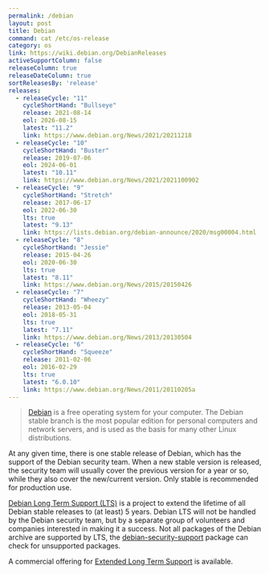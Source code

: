 ```yaml
---
permalink: /debian
layout: post
title: Debian
command: cat /etc/os-release
category: os
link: https://wiki.debian.org/DebianReleases
activeSupportColumn: false
releaseColumn: true
releaseDateColumn: true
sortReleasesBy: 'release'
releases:
  - releaseCycle: "11"
    cycleShortHand: "Bullseye"
    release: 2021-08-14
    eol: 2026-08-15
    latest: "11.2"
    link: https://www.debian.org/News/2021/20211218
  - releaseCycle: "10"
    cycleShortHand: "Buster"
    release: 2019-07-06
    eol: 2024-06-01
    latest: "10.11"
    link: https://www.debian.org/News/2021/2021100902
  - releaseCycle: "9"
    cycleShortHand: "Stretch"
    release: 2017-06-17
    eol: 2022-06-30
    lts: true
    latest: "9.13"
    link: https://lists.debian.org/debian-announce/2020/msg00004.html
  - releaseCycle: "8"
    cycleShortHand: "Jessie"
    release: 2015-04-26
    eol: 2020-06-30
    lts: true
    latest: "8.11"
    link: https://www.debian.org/News/2015/20150426
  - releaseCycle: "7"
    cycleShortHand: "Wheezy"
    release: 2013-05-04
    eol: 2018-05-31
    lts: true
    latest: "7.11"
    link: https://www.debian.org/News/2013/20130504
  - releaseCycle: "6"
    cycleShortHand: "Squeeze"
    release: 2011-02-06
    eol: 2016-02-29
    lts: true
    latest: "6.0.10"
    link: https://www.debian.org/News/2011/20110205a
---
```

> [Debian](https://www.debian.org/) is a free operating system for your computer. The Debian stable branch is the most popular edition for personal computers and network servers, and is used as the basis for many other Linux distributions.

At any given time, there is one stable release of Debian, which has the support of the Debian security team. When a new stable version is released, the security team will usually cover the previous version for a year or so, while they also cover the new/current version. Only stable is recommended for production use.

[Debian Long Term Support (LTS)](https://wiki.debian.org/LTS) is a project to extend the lifetime of all Debian stable releases to (at least) 5 years. Debian LTS will not be handled by the Debian security team, but by a separate group of volunteers and companies interested in making it a success. Not all packages of the Debian archive are supported by LTS, the [debian-security-support](https://wiki.debian.org/LTS/Using#Check_for_unsupported_packages) package can check for unsupported packages.

A commercial offering for [Extended Long Term Support](https://wiki.debian.org/LTS/Extended) is available.
